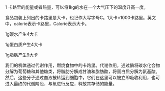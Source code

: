 1 卡路里的能量或者热量，可以将1kg的水在一个大气压下的温度升高一度。

食品包装上列出的卡路里是大卡，也记作大写字母C。1大卡=1000卡路里。英文中，calorie表示卡路里，Calorie表示大卡。

1g碳水产生4大卡

1g蛋白质产生4大卡

1g脂肪产生9大卡

我们的机体通过代谢作用，燃烧食物中的卡路里。代谢作用，通过酶将碳水化合物分解为葡萄糖和其他糖类，将脂肪分解成甘油和脂肪酸，将蛋白质分解为氨基酸。然后，这些分子通过血液被转运到细胞中，它们在这里可以被立即吸收利用，也可进入最终的代谢阶段，与氧进行反应，释放其存储的能量。